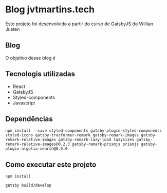 # Blog jvtmartins.tech

Este projeto foi desenvolvido a partir do curso de GatsbyJS do Willian Justen

## Blog

O objetivo desse blog é 

## Tecnologis utilizadas

- React
- GatsbyJS
- Styled-components
- Javascript

## Dependências

```
npm install --save styled-components gatsby-plugin-styled-components styled-icons gatsby-trasformer-remark gatsby-remark-images gatsby-remark-relative-images gatsby-remark-lazy-load lazysizes gatsby-remark-relative-images@0.2.3 gatsby-remark-prismjs prismjs gatsby-plugin-algolia-search@0.5.0
```

## Como executar este projeto

```
npm install
```

```
gatsby build/develop
```